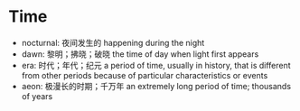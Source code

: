 # Time

- nocturnal: 夜间发生的 happening during the night
- dawn: 黎明；拂晓；破晓 the time of day when light first appears
- era: 时代；年代；纪元 a period of time, usually in history, that is different from other periods because of particular characteristics or events
- aeon: 极漫长的时期；千万年 an extremely long period of time; thousands of years

